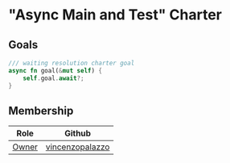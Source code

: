 # "Async Main and Test" Charter

## Goals

```rust
/// waiting resolution charter goal
async fn goal(&mut self) {
    self.goal.await?;
}
```

## Membership

| Role | Github |
| ---  | --- |
| [Owner] | [vincenzopalazzo](https://github.com/vincenzopalazzo) | 

[Owner]: https://lang-team.rust-lang.org/initiatives/process/roles/owner.html
